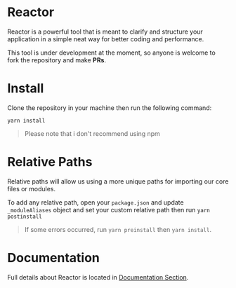 # Reactor

Reactor is a powerful tool that is meant to clarify and structure your application in a simple neat way for better coding and performance.


This tool is under development at the moment, so anyone is welcome to fork the repository and make **PRs**. 

# Install

Clone the repository in your machine then run the following command:

`yarn install`

> Please note that i don't recommend using npm

# Relative Paths

Relative paths will allow us using a more unique paths for importing our core files or
modules.

To add any relative path, open your `package.json` and update `_moduleAliases` object and set your custom relative path then run `yarn postinstall`

> If some errors occurred, run `yarn preinstall` then `yarn install`.

# Documentation

Full details about Reactor is located in [Documentation Section](./docs).